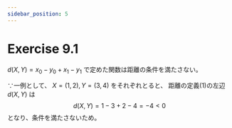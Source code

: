 ```yaml
---
sidebar_position: 5
---
```


# Exercise 9.1

$d(X, Y) = x_0 - y_0 + x_1 - y_1$ で定めた関数は距離の条件を満たさない。

∵一例として、 $X=(1, 2), Y=(3, 4)$ をそれぞれとると、
距離の定義(1)の左辺 $d(X,Y)$ は
$$
d(X,Y) = 1 - 3 + 2 - 4 = -4 < 0
$$
となり、条件を満たさないため。
